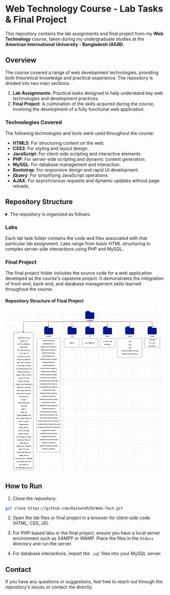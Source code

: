 # Web Technology Course - Lab Tasks & Final Project

This repository contains the lab assignments and final project from my **Web Technology** course, taken during my undergraduate studies at the **American International University - Bangladesh (AIUB)**.

## Overview

The course covered a range of web development technologies, providing both theoretical knowledge and practical experience. The repository is divided into two main sections:

1. **Lab Assignments**: Practical tasks designed to help understand key web technologies and development practices.
2. **Final Project**: A culmination of the skills acquired during the course, involving the development of a fully functional web application.

### Technologies Covered

The following technologies and tools were used throughout the course:
- **HTML5**: For structuring content on the web.
- **CSS3**: For styling and layout design.
- **JavaScript**: For client-side scripting and interactive elements.
- **PHP**: For server-side scripting and dynamic content generation.
- **MySQL**: For database management and interaction.
- **Bootstrap**: For responsive design and rapid UI development.
- **jQuery**: For simplifying JavaScript operations.
- **AJAX**: For asynchronous requests and dynamic updates without page reloads.

## Repository Structure

<details>
  <summary>The repository is organized as follows:</summary>

```bash
.
└── Web-Tech
    ├── Final Project
    │   ├── Add_Bus.php
    │   ├── Add_Bus_Tickets.php
    │   ├── Add_Plane.php
    │   ├── Add_Plane_Tickets.php
    │   ├── Add_Train.php
    │   ├── Add_Train_Tickets.php
    │   ├── Book_Bus_Tickets.php
    │   ├── Book_Plane_Tickets.php
    │   ├── Book_Train_Tickets.php
    │   ├── Bus_Manager_Home.php
    │   ├── CSS
    │   │   └── style.css
    │   ├── Cancel_Booked_Tickets.php
    │   ├── Change_Password.php
    │   ├── Change_Profile_Picture.php
    │   ├── Controller
    │   │   ├── EditProfileController.php
    │   │   ├── addBusManager.php
    │   │   ├── addBusTicketsController.php
    │   │   ├── addCustomerController.php
    │   │   ├── addPlaneController.php
    │   │   ├── addPlaneManager.php
    │   │   ├── addPlaneTicketsController.php
    │   │   ├── addTrainManager.php
    │   │   ├── addTrainTicketsController.php
    │   │   ├── addbusController.php
    │   │   ├── addtrainController.php
    │   │   ├── bookBusTicketController.php
    │   │   ├── bookPlaneTicketController.php
    │   │   ├── bookTrainTicketController.php
    │   │   ├── cancelBookedTicketsController.php
    │   │   ├── changePasswordController.php
    │   │   ├── checkAvailableEmailController.php
    │   │   ├── deleteBusTicketsController.php
    │   │   ├── deleteBuscontroller.php
    │   │   ├── deletePlaneTicketsController.php
    │   │   ├── deletePlanecontroller.php
    │   │   ├── deleteTrainTicketsController.php
    │   │   ├── deleteTraincontroller.php
    │   │   ├── searchBusTicketController.php
    │   │   ├── searchPlaneTicketController.php
    │   │   ├── searchTrainTicketController.php
    │   │   ├── showBookedBusTicketsController.php
    │   │   ├── showBookedPlaneTicketsController.php
    │   │   ├── showBookedTrainTicketsController.php
    │   │   ├── updateBusTicketsController.php
    │   │   ├── updatePlaneController.php
    │   │   ├── updatePlaneTicketsController.php
    │   │   ├── updateTrainTicketsController.php
    │   │   ├── updatebusController.php
    │   │   ├── updatetrainController.php
    │   │   └── uploadPicController.php
    │   ├── Customer_Home.php
    │   ├── Customer_Menu.php
    │   ├── Customer_Top_Menu_Bar.php
    │   ├── Delete_Bus_Tickets.php
    │   ├── Delete_Plane_Tickets.php
    │   ├── Delete_Train_Tickets.php
    │   ├── Edit_Profile.php
    │   ├── Footer.php
    │   ├── Forget_Password.php
    │   ├── Header.php
    │   ├── JS
    │   │   └── Form_Validation.js
    │   ├── Login.php
    │   ├── Logout.php
    │   ├── Model
    │   │   ├── Model.php
    │   │   └── db_connect.php
    │   ├── Pictures
    │   │   ├── 1.jpg
    │   │   ├── 2.jpg
    │   │   ├── 3.jpg
    │   │   ├── backgroundImageDesktop.png
    │   │   └── backgroundImagePhone.png
    │   ├── Plane_Manager_Home.php
    │   ├── Public_Home.php
    │   ├── Registration.php
    │   ├── Remove_Bus.php
    │   ├── Remove_Plane.php
    │   ├── Remove_Train.php
    │   ├── Train_Manager_Home.php
    │   ├── Update_Bus.php
    │   ├── Update_Bus_Tickets.php
    │   ├── Update_Plane.php
    │   ├── Update_Plane_Tickets.php
    │   ├── Update_Train.php
    │   ├── Update_Train_Tickets.php
    │   ├── Uploads
    │   │   ├── Dummy.png
    │   │   ├── Pic_1.jpg
    │   │   └── Pic_2.JPEG
    │   ├── View_Booked_Bus_Tickets.php
    │   ├── View_Booked_Tickets.php
    │   ├── View_Profile.php
    │   ├── managerRegistration.php
    │   └── transportManagement_db.sql
    ├── Lab task 1
    │   ├── 1_ss1.png
    │   ├── 1_ss2.png
    │   ├── 2_ss1.png
    │   ├── 2_ss2.png
    │   ├── 2_ss3.png
    │   ├── 2_ss4.png
    │   ├── Lab_Task_1_1.html
    │   ├── Lab_Task_1_2.html
    │   ├── Lock.png
    │   ├── Passport size photo.jpg
    │   └── Scanned Signature.jpg
    ├── Lab task 2
    │   ├── Lab2Task.php
    │   ├── ss1.png
    │   └── ss2.png
    ├── Lab task 3
    │   ├── Change_Password.php
    │   ├── Data.json
    │   ├── Login.php
    │   ├── Profile.php
    │   ├── Registration.php
    │   ├── Screenshots
    │   │   ├── Change_Password_ss1.png
    │   │   ├── Change_Password_ss2.png
    │   │   ├── Login_ss1.png
    │   │   ├── Login_ss2.png
    │   │   ├── Profile_Picture_ss.png
    │   │   └── Registration_ss.png
    │   ├── Upload.php
    │   ├── Uploads
    │   │   ├── Pic_1.jpg
    │   │   └── Pic_2.JPEG
    │   └── dummy.png
    ├── Lab task 4
    │   ├── Account.php
    │   ├── Change_Password.php
    │   ├── Data.json
    │   ├── Edit_Profile.php
    │   ├── Footer.php
    │   ├── Forget_Password.php
    │   ├── Header.php
    │   ├── Logged_In_Dashboard.php
    │   ├── Login.php
    │   ├── Logout.php
    │   ├── Profile_Picture.php
    │   ├── Public_Home.php
    │   ├── Registration.php
    │   ├── Screenshots
    │   │   ├── A.png
    │   │   ├── B.png
    │   │   ├── C.png
    │   │   ├── D.png
    │   │   ├── E.png
    │   │   ├── F1.png
    │   │   ├── F2.png
    │   │   ├── G.png
    │   │   └── H.png
    │   ├── Upload.php
    │   ├── Uploads
    │   │   ├── Pic_1.jpg
    │   │   ├── Pic_2.JPEG
    │   │   └── dummy.png
    │   ├── View_Profile.php
    │   └── xcompany.png
    ├── Lab task 5
    │   ├── Screenshots
    │   │   ├── A.png
    │   │   ├── B.png
    │   │   ├── C.png
    │   │   ├── D.png
    │   │   ├── E1.png
    │   │   └── E2.png
    │   ├── addProduct.php
    │   ├── controller
    │   │   ├── createProductController.php
    │   │   ├── deleteProductController.php
    │   │   ├── productInfoController.php
    │   │   └── updateProductController.php
    │   ├── deleteProduct.php
    │   ├── displayProduct.php
    │   ├── editProduct.php
    │   ├── menu.php
    │   ├── model
    │   │   ├── db_connect.php
    │   │   └── model.php
    │   ├── product_db.sql
    │   └── searchProduct.php
    ├── Lab task 6
    │   ├── Book_Bus_Tickets.php
    │   ├── Book_Plane_Tickets.php
    │   ├── Book_Train_Tickets.php
    │   ├── Bus_Tickets_Data.json
    │   ├── Cancel_Booked_Tickets.php
    │   ├── Change_Password.php
    │   ├── Change_Profile_Picture.php
    │   ├── Controller
    │   │   ├── EditProfileController.php
    │   │   ├── addCustomerController.php
    │   │   ├── bookBusTicketController.php
    │   │   ├── bookPlaneTicketController.php
    │   │   ├── bookTrainTicketController.php
    │   │   ├── cancelBookedTicketsController.php
    │   │   ├── changePasswordController.php
    │   │   └── uploadPicController.php
    │   ├── Customer_Data.json
    │   ├── Customer_Home.php
    │   ├── Customer_Menu.php
    │   ├── Customer_Top_Menu_Bar.php
    │   ├── Edit_Profile.php
    │   ├── Footer.php
    │   ├── Forget_Password.php
    │   ├── Header.php
    │   ├── Login.php
    │   ├── Logos
    │   │   └── Public_Home_Logo.jpg
    │   ├── Logout.php
    │   ├── Model
    │   │   ├── Model.php
    │   │   └── db_connect.php
    │   ├── Plane_Tickets_Data.json
    │   ├── Public_Home.php
    │   ├── Registration.php
    │   ├── Screenshots
    │   │   ├── A.png
    │   │   ├── B.png
    │   │   ├── C.png
    │   │   ├── D.png
    │   │   ├── E.png
    │   │   ├── F.png
    │   │   └── G.png
    │   ├── Train_Tickets_Data.json
    │   ├── Uploads
    │   │   ├── Dummy.png
    │   │   ├── Pic_1.jpg
    │   │   └── Pic_2.JPEG
    │   ├── View_Booked_Tickets.php
    │   ├── View_Profile.php
    │   └── customer_db.sql
    ├── Lab task 7
    │   ├── Book_Bus_Tickets.php
    │   ├── Book_Plane_Tickets.php
    │   ├── Book_Train_Tickets.php
    │   ├── Bus_Tickets_Data.json
    │   ├── CSS
    │   │   └── style.css
    │   ├── Cancel_Booked_Tickets.php
    │   ├── Change_Password.php
    │   ├── Change_Profile_Picture.php
    │   ├── Controller
    │   │   ├── EditProfileController.php
    │   │   ├── addCustomerController.php
    │   │   ├── bookBusTicketController.php
    │   │   ├── bookPlaneTicketController.php
    │   │   ├── bookTrainTicketController.php
    │   │   ├── cancelBookedTicketsController.php
    │   │   ├── changePasswordController.php
    │   │   └── uploadPicController.php
    │   ├── Customer_Data.json
    │   ├── Customer_Home.php
    │   ├── Customer_Menu.php
    │   ├── Customer_Top_Menu_Bar.php
    │   ├── Edit_Profile.php
    │   ├── Footer.php
    │   ├── Forget_Password.php
    │   ├── Header.php
    │   ├── Login.php
    │   ├── Logout.php
    │   ├── Model
    │   │   ├── Model.php
    │   │   └── db_connect.php
    │   ├── Pictures
    │   │   ├── 1.jpg
    │   │   ├── 2.jpg
    │   │   ├── 3.jpg
    │   │   ├── backgroundImageDesktop.jpg
    │   │   └── backgroundImagePhone.jpg
    │   ├── Plane_Tickets_Data.json
    │   ├── Public_Home.php
    │   ├── Registration.php
    │   ├── Screenshots
    │   │   ├── Customer_Home (Desktop view).png
    │   │   ├── Customer_Home (Phone view).png
    │   │   ├── Login (Desktop view).png
    │   │   ├── Login (Phone view).png
    │   │   ├── Registration (Desktop view).png
    │   │   └── Registration (Phone view).png
    │   ├── Train_Tickets_Data.json
    │   ├── Uploads
    │   │   ├── Dummy.png
    │   │   ├── Pic_1.jpg
    │   │   └── Pic_2.JPEG
    │   ├── View_Booked_Tickets.php
    │   ├── View_Profile.php
    │   └── customer_db.sql
    ├── Lab task 8
    │   ├── Book_Bus_Tickets.php
    │   ├── Book_Plane_Tickets.php
    │   ├── Book_Train_Tickets.php
    │   ├── Bus_Tickets_Data.json
    │   ├── CSS
    │   │   └── style.css
    │   ├── Cancel_Booked_Tickets.php
    │   ├── Change_Password.php
    │   ├── Change_Profile_Picture.php
    │   ├── Controller
    │   │   ├── EditProfileController.php
    │   │   ├── addCustomerController.php
    │   │   ├── bookBusTicketController.php
    │   │   ├── bookPlaneTicketController.php
    │   │   ├── bookTrainTicketController.php
    │   │   ├── cancelBookedTicketsController.php
    │   │   ├── changePasswordController.php
    │   │   └── uploadPicController.php
    │   ├── Customer_Data.json
    │   ├── Customer_Home.php
    │   ├── Customer_Menu.php
    │   ├── Customer_Top_Menu_Bar.php
    │   ├── Edit_Profile.php
    │   ├── Footer.php
    │   ├── Forget_Password.php
    │   ├── Header.php
    │   ├── JS
    │   │   └── Form_Validation.js
    │   ├── Login.php
    │   ├── Logout.php
    │   ├── Model
    │   │   ├── Model.php
    │   │   └── db_connect.php
    │   ├── Pictures
    │   │   ├── 1.jpg
    │   │   ├── 2.jpg
    │   │   ├── 3.jpg
    │   │   ├── backgroundImageDesktop.png
    │   │   └── backgroundImagePhone.png
    │   ├── Plane_Tickets_Data.json
    │   ├── Public_Home.php
    │   ├── Registration.php
    │   ├── Screenshots
    │   │   ├── Book Bus Tickets.png
    │   │   ├── Change Password.png
    │   │   ├── Edit Profile.png
    │   │   ├── Login.png
    │   │   └── Registration.png
    │   ├── Train_Tickets_Data.json
    │   ├── Uploads
    │   │   ├── Dummy.png
    │   │   ├── Pic_1.jpg
    │   │   └── Pic_2.JPEG
    │   ├── View_Booked_Tickets.php
    │   ├── View_Profile.php
    │   └── customer_db.sql
    ├── Lab task 9
    │   ├── Book_Bus_Tickets.php
    │   ├── Book_Plane_Tickets.php
    │   ├── Book_Train_Tickets.php
    │   ├── CSS
    │   │   └── style.css
    │   ├── Cancel_Booked_Tickets.php
    │   ├── Change_Password.php
    │   ├── Change_Profile_Picture.php
    │   ├── Controller
    │   │   ├── EditProfileController.php
    │   │   ├── addCustomerController.php
    │   │   ├── bookBusTicketController.php
    │   │   ├── bookPlaneTicketController.php
    │   │   ├── bookTrainTicketController.php
    │   │   ├── cancelBookedTicketsController.php
    │   │   ├── changePasswordController.php
    │   │   ├── checkAvailableEmailController.php
    │   │   ├── searchBusTicketController.php
    │   │   ├── searchPlaneTicketController.php
    │   │   ├── searchTrainTicketController.php
    │   │   ├── showBookedBusTicketsController.php
    │   │   ├── showBookedPlaneTicketsController.php
    │   │   ├── showBookedTrainTicketsController.php
    │   │   └── uploadPicController.php
    │   ├── Customer_Home.php
    │   ├── Customer_Menu.php
    │   ├── Customer_Top_Menu_Bar.php
    │   ├── Edit_Profile.php
    │   ├── Footer.php
    │   ├── Forget_Password.php
    │   ├── Header.php
    │   ├── JS
    │   │   └── Form_Validation.js
    │   ├── Login.php
    │   ├── Logout.php
    │   ├── Model
    │   │   ├── Model.php
    │   │   └── db_connect.php
    │   ├── Pictures
    │   │   ├── 1.jpg
    │   │   ├── 2.jpg
    │   │   ├── 3.jpg
    │   │   ├── backgroundImageDesktop.png
    │   │   └── backgroundImagePhone.png
    │   ├── Public_Home.php
    │   ├── Registration.php
    │   ├── Screenshots
    │   │   ├── 1.png
    │   │   ├── 2.png
    │   │   └── 3.png
    │   ├── Uploads
    │   │   ├── Dummy.png
    │   │   ├── Pic_1.jpg
    │   │   └── Pic_2.JPEG
    │   ├── View_Booked_Tickets.php
    │   ├── View_Profile.php
    │   └── transportManagement_db.sql
    ├── README.md
    └── Repository Structure of Final Project.png

50 directories, 362 files
```
</details>

### Labs

Each lab task folder contains the code and files associated with that particular lab assignment. Labs range from basic HTML structuring to complex server-side interactions using PHP and MySQL.

### Final Project

The final project folder includes the source code for a web application developed as the course's capstone project. It demonstrates the integration of front-end, back-end, and database management skills learned throughout the course.

#### Repository Structure of Final Project
![Repository Structure of Final Project](./Repository%20Structure%20of%20Final%20Project.png)

## How to Run

1. Clone the repository:
```bash
git clone https://github.com/Raihan4520/Web-Tech.git
```

2. Open the lab files or final project in a browser for client-side code (HTML, CSS, JS).

3. For PHP-based labs or the final project, ensure you have a local server environment such as XAMPP or WAMP. Place the files in the `htdocs` directory and run the server.

4. For database interactions, import the `.sql` files into your MySQL server.

## Contact

If you have any questions or suggestions, feel free to reach out through the repository's issues or contact me directly.
